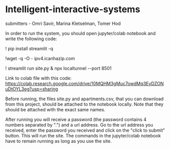 # Intelligent-interactive-systems
submitters - Omri Savir, Marina Kletselman, Tomer Hod

In order to run the system, you should open jupyter/colab notebook and write the following code:

! pip install streamlit -q

!wget -q -O - ipv4.icanhazip.com

! streamlit run site.py & npx localtunnel --port 8501

Link to colab file with this code:
https://colab.research.google.com/drive/10MQHM3gMuc7owdMq3EyDZONuDtOYL3eg?usp=sharing

Before running, the files site.py and apartments.csv, that you can download from this project, should be attached to the notebook locally.
Note that they should be attached with the exact same names.

After running you will receive a password (the password contains 4 numbers separated by ".") and a url address.
Go to the url address you received, enter the password you received and click on the "click to submit" button.
This will run the site.
The commands in the jupyter/colab notebook have to remain running as long as you use the site.
